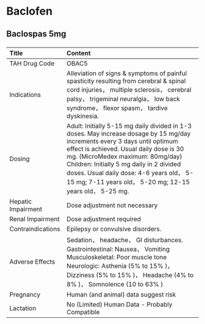 # Baclofen

## Baclospas 5mg

##### 

| Title              | Content                                                                                                                                                                                                                                                                                                                                                      |
|:-------------------|:-------------------------------------------------------------------------------------------------------------------------------------------------------------------------------------------------------------------------------------------------------------------------------------------------------------------------------------------------------------|
| TAH Drug Code      | OBAC5                                                                                                                                                                                                                                                                                                                                                        |
| Indications        | Alleviation of signs & symptoms of painful spasticity resulting from cerebral & spinal cord injuries， multiple sclerosis， cerebral palsy， trigeminal neuralgia， low back syndrome， flexor spasm， tardive dyskinesia.                                                                                                                                   |
| Dosing             | Adult: Initially 5-15 mg daily divided in 1-3 doses. May increase dosage by 15 mg/day increments every 3 days until optimum effect is achieved. Usual daily dose is 30 mg. (MicroMedex maximum: 80mg/day) Children: Initially 5 mg daily in 2 divided doses. Usual daily dose: 4-6 years old， 5-15 mg; 7-11 years old， 5-20 mg; 12-15 years old， 5-25 mg. |
| Hepatic Impairment | Dose adjustment not necessary                                                                                                                                                                                                                                                                                                                                |
| Renal Impairment   | Dose adjustment required                                                                                                                                                                                                                                                                                                                                     |
| Contraindications  | Epilepsy or convulsive disorders.                                                                                                                                                                                                                                                                                                                            |
| Adverse Effects    | Sedation， headache， GI disturbances. Gastrointestinal: Nausea， Vomiting Musculoskeletal: Poor muscle tone Neurologic: Asthenia (5% to 15% )， Dizziness (5% to 15% )， Headache (4% to 8% )， Somnolence (10 to 63% )                                                                                                                                     |
| Pregnancy          | Human (and animal) data suggest risk                                                                                                                                                                                                                                                                                                                         |
| Lactation          | No (Limited) Human Data - Probably Compatible                                                                                                                                                                                                                                                                                                                |

